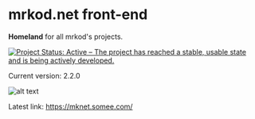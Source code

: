 # mrkod.net front-end

**Homeland** for all mrkod's projects.

[![Project Status: Active – The project has reached a stable, usable state and is being actively developed.](https://www.repostatus.org/badges/latest/active.svg)](https://www.repostatus.org/#active)

Current version: 2.2.0

![alt text](https://i.imgur.com/0ukTVB1.png "MSS Logo")

Latest link: https://mknet.somee.com/
